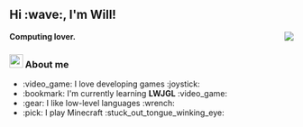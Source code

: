 <h2> Hi :wave:, I'm Will! </h2>
<strong>Computing lover.</strong>

<img align="right" src="https://www.giverplay.me/api/stats/top-langs?hide=yacc,html,css,handlebars,scss&compact_layout&langs_count=8&theme=tokyonight">

<h3><img src="https://cdn.discordapp.com/emojis/865689377111801897.png?v=1" width=24 height=24> About me</h3>

<ul>
  <li> :video_game: I love developing games :joystick: </li>
  <li> :bookmark: I'm currently learning <strong>LWJGL</strong> :video_game: </li>
  <li> :gear: I like low-level languages :wrench: </li>
  <li> :pick: I play Minecraft :stuck_out_tongue_winking_eye: </li>
</ul>
